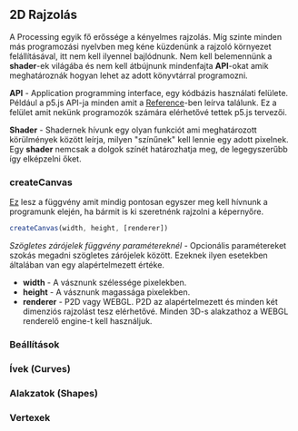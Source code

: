 ## 2D Rajzolás

A Processing egyik fő erőssége a kényelmes rajzolás. Míg szinte minden más programozási
nyelvben meg kéne küzdenünk a rajzoló környezet felállításával, itt nem kell ilyennel
bajlódnunk. Nem kell belemennünk a **shader**-ek világába és nem kell átbújnunk mindenfajta
**API**-okat amik meghatároznák hogyan lehet az adott könyvtárral programozni.

**API** - Application programming interface, egy kódbázis használati felülete. Például
a p5.js API-ja minden amit a [Reference](https://p5js.org/reference/)-ben leírva találunk.
Ez a felület amit nekünk programozók számára elérhetővé tettek p5.js tervezői.

**Shader** -  Shadernek hívunk egy olyan funkciót ami meghatározott körülmények között
leírja, milyen "színűnek" kell lennie egy adott pixelnek. Egy **shader** nemcsak a dolgok
színét határozhatja meg, de legegyszerűbb így elképzelni őket.

### createCanvas

[Ez](https://p5js.org/reference/#/p5/createCanvas) lesz a függvény amit mindig pontosan egyszer
meg kell hívnunk a programunk elején, ha bármit is ki szeretnénk rajzolni a képernyőre.

```JavaScript
createCanvas(width, height, [renderer])
```

*Szögletes zárójelek függvény paramétereknél* - Opcionális paramétereket szokás
megadni szögletes zárójelek között. Ezeknek ilyen esetekben általában van egy alapértelmezett
értéke.

- **width** - A vásznunk szélessége pixelekben.
- **height** - A vásznunk magassága pixelekben.
- **renderer** - P2D vagy WEBGL. P2D az alapértelmezett és minden két dimenziós rajzolást
tesz elérhetővé. Minden 3D-s alakzathoz a WEBGL renderelő engine-t kell használjuk.

### Beállítások

### Ívek (Curves)

### Alakzatok (Shapes)

### Vertexek
